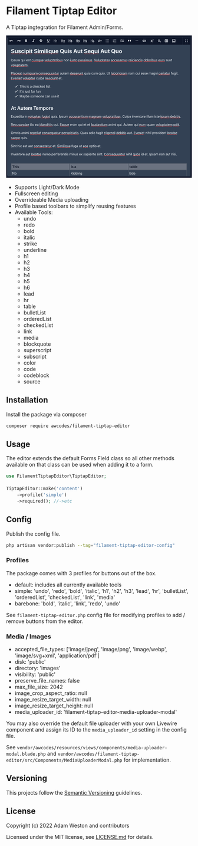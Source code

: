 # Filament Tiptap Editor

A Tiptap ingtegration for Filament Admin/Forms.

![screenshot](./images/screenshot.png)

- Supports Light/Dark Mode
- Fullscreen editing
- Overrideable Media uploading
- Profile based toolbars to simplify reusing features
- Available Tools:
  - undo
  - redo
  - bold
  - italic
  - strike
  - underline
  - h1
  - h2
  - h3
  - h4
  - h5
  - h6
  - lead
  - hr
  - table
  - bulletList
  - orderedList
  - checkedList
  - link
  - media
  - blockquote
  - superscript
  - subscript
  - color
  - code
  - codeblock
  - source

## Installation

Install the package via composer

```bash
composer require awcodes/filament-tiptap-editor
```

## Usage

The editor extends the default Forms Field class so all other methods available on that class can be used when adding it to a form.

```php
use FilamentTiptapEditor\TiptapEditor;

TiptapEditor::make('content')
    ->profile('simple')
    ->required(); //->etc
```

## Config

Publish the config file.

```bash
php artisan vendor:publish --tag="filament-tiptap-editor-config"
```

### Profiles

The package comes with 3 profiles for buttons out of the box.

- default: includes all currently available tools
- simple: 'undo', 'redo', 'bold', 'italic', 'h1', 'h2', 'h3', 'lead', 'hr', 'bulletList', 'orderedList', 'checkedList', 'link', 'media'
- barebone: 'bold', 'italic', 'link', 'redo', 'undo'

See `filament-tiptap-editor.php` config file for modifying profiles to add / remove buttons from the editor.

### Media / Images

- accepted_file_types: ['image/jpeg', 'image/png', 'image/webp', 'image/svg+xml', 'application/pdf']
- disk: 'public'
- directory: 'images'
- visibility: 'public'
- preserve_file_names: false
- max_file_size: 2042
- image_crop_aspect_ratio: null
- image_resize_target_width: null
- image_resize_target_height: null
- media_uploader_id: 'filament-tiptap-editor-media-uploader-modal'

You may also override the default file uploader with your own Livewire component and assign its ID to the `media_uploader_id` setting in the config file.

See `vendor/awcodes/resources/views/components/media-uploader-modal.blade.php` and `vendor/awcodes/filament-tiptap-editor/src/Components/MediaUploaderModal.php` for implementation.

## Versioning

This projects follow the [Semantic Versioning](https://semver.org/) guidelines.

## License

Copyright (c) 2022 Adam Weston and contributors

Licensed under the MIT license, see [LICENSE.md](LICENSE.md) for details.
